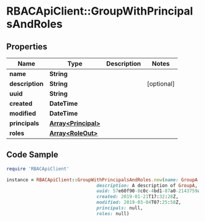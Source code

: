 # RBACApiClient::GroupWithPrincipalsAndRoles

## Properties

Name | Type | Description | Notes
------------ | ------------- | ------------- | -------------
**name** | **String** |  | 
**description** | **String** |  | [optional] 
**uuid** | **String** |  | 
**created** | **DateTime** |  | 
**modified** | **DateTime** |  | 
**principals** | [**Array&lt;Principal&gt;**](Principal.md) |  | 
**roles** | [**Array&lt;RoleOut&gt;**](RoleOut.md) |  | 

## Code Sample

```ruby
require 'RBACApiClient'

instance = RBACApiClient::GroupWithPrincipalsAndRoles.new(name: GroupA,
                                 description: A description of GroupA,
                                 uuid: 57e60f90-8c0c-4bd1-87a0-2143759aae1c,
                                 created: 2019-01-21T17:32:28Z,
                                 modified: 2019-03-04T07:25:58Z,
                                 principals: null,
                                 roles: null)
```



